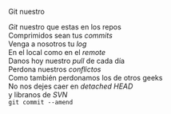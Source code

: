 Git nuestro
<p><em>Git</em> nuestro que estas en los repos</br>
Comprimidos sean tus <em>commits</em></br>
Venga a nosotros tu <em>log</em></br>
En el local como en el <em>remote</em></br>
Danos hoy nuestro <em>pull</em> de cada día</br>
Perdona nuestros <em>conflictos</em></br>
Como también perdonamos los de otros geeks</br>
No nos dejes caer en <em>detached HEAD</em></br>
y libranos de <em>SVN</em></br>
<code>git commit --amend</code></p>